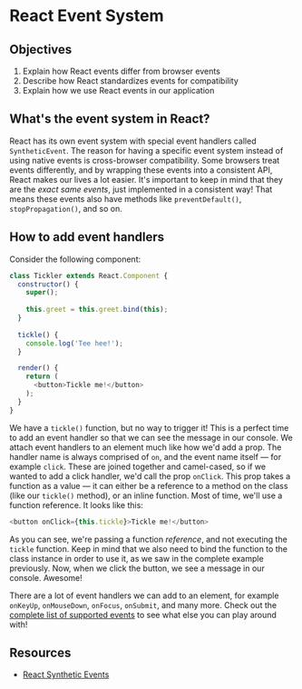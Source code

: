 # React Event System

## Objectives
1. Explain how React events differ from browser events
2. Describe how React standardizes events for compatibility
3. Explain how we use React events in our application

## What's the event system in React?
React has its own event system with special event handlers called `SyntheticEvent`. The reason for having a specific
event system instead of using native events is cross-browser compatibility. Some browsers treat events differently, and
by wrapping these events into a consistent API, React makes our lives a lot easier. It's important to keep in mind that
they are the _exact same events_, just implemented in a consistent way! That means these events also have methods like
`preventDefault()`, `stopPropagation()`, and so on.

## How to add event handlers
Consider the following component:

```js
class Tickler extends React.Component {
  constructor() {
    super();
    
    this.greet = this.greet.bind(this);
  }
  
  tickle() {
    console.log('Tee hee!');
  }

  render() {
    return (
      <button>Tickle me!</button>
    );
  }
}
```

We have a `tickle()` function, but no way to trigger it! This is a perfect time to add an event handler so that we can
see the message in our console. We attach event handlers to an element much like how we'd add a prop. The handler name
is always comprised of `on`, and the event name itself — for example `click`. These are joined together and camel-cased,
so if we wanted to add a click handler, we'd call the prop `onClick`. This prop takes a function as a value — it can
either be a reference to a method on the class (like our `tickle()` method), or an inline function. Most of time, we'll
use a function reference. It looks like this:
 
 ```js
<button onClick={this.tickle}>Tickle me!</button>
```

As you can see, we're passing a function _reference_, and not executing the `tickle` function. Keep in mind that we also
need to bind the function to the class instance in order to use it, as we saw in the complete example previously. Now,
when we click the button, we see a message in our console. Awesome!

There are a lot of event handlers we can add to an element, for example `onKeyUp`, `onMouseDown`, `onFocus`, `onSubmit`,
and many more. Check out the [complete list of supported events][supported-events] to see what else you can play around
with!

## Resources
- [React Synthetic Events](https://facebook.github.io/react/docs/events.html)

[supported-events]: https://facebook.github.io/react/docs/events.html#supported-events
